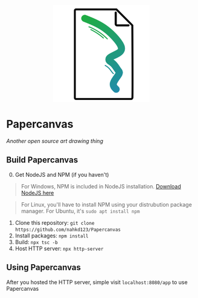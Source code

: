 <p align="center">
    <img src="assets/icon.svg" width="256">
</p>

# Papercanvas
_Another open source art drawing thing_

## Build Papercanvas
0. Get NodeJS and NPM (if you haven't)
> For Windows, NPM is included in NodeJS installation. [Download NodeJS here](https://nodejs.org/en/)

> For Linux, you'll have to install NPM using your distrubution package manager. For Ubuntu, it's ``sudo apt install npm``

1. Clone this repository: ``git clone https://github.com/nahkd123/Papercanvas``
2. Install packages: ``npm install``
3. Build: ``npx tsc -b``
4. Host HTTP server: ``npx http-server``

## Using Papercanvas
After you hosted the HTTP server, simple visit ``localhost:8080/app`` to use Papercanvas
